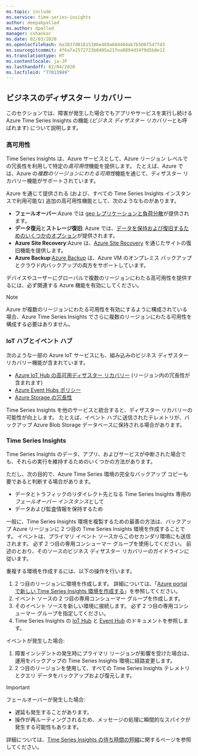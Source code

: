 ```yaml
---
ms.topic: include
ms.service: time-series-insights
author: deepakpalled
ms.author: dpalled
manager: cshankar
ms.date: 02/03/2020
ms.openlocfilehash: 6a3837d01815306e469a684404ab76506f547f43
ms.sourcegitcommit: 4f6a7a2572723b0405a21fea0894d34f9d5b8e12
ms.translationtype: HT
ms.contentlocale: ja-JP
ms.lasthandoff: 02/04/2020
ms.locfileid: "77013949"
---
```

## <a name="business-disaster-recovery"></a>ビジネスのディザスター リカバリー

このセクションでは、障害が発生した場合でもアプリやサービスを実行し続ける Azure Time Series Insights の機能 (*ビジネス ディザスター リカバリー*とも呼ばれます) について説明します。

### <a name="high-availability"></a>高可用性

Time Series Insights は、Azure サービスとして、Azure リージョン レベルでの冗長性を利用して特定の*高可用性*機能を提供します。 たとえば、Azure では、Azure の*複数のリージョンにわたる可用性*機能を通じて、ディザスター リカバリー機能がサポートされています。

Azure を通じて提供される (および、すべての Time Series Insights インスタンスで利用可能な) 追加の高可用性機能として、次のようなものがあります。

- **フェールオーバー**:Azure では [geo レプリケーションと負荷分散](https://docs.microsoft.com/azure/architecture/resiliency/recovery-loss-azure-region)が提供されます。
- **データ復元**と**ストレージ復旧**: Azure では、[データを保持および復旧するためのいくつかのオプション](https://docs.microsoft.com/azure/architecture/resiliency/recovery-data-corruption)が提供されます。
- **Azure Site Recovery**:Azure は、[Azure Site Recovery](https://docs.microsoft.com/azure/site-recovery/) を通じたサイトの復旧機能を提供します。
- **Azure Backup**:[Azure Backup](https://docs.microsoft.com/azure/backup/backup-architecture) は、Azure VM のオンプレミス バックアップとクラウド内バックアップの両方をサポートしています。

デバイスやユーザーにグローバルで複数のリージョンにわたる高可用性を提供するには、必ず関連する Azure 機能を有効にしてください。

> [!NOTE]
> Azure が複数のリージョンにわたる可用性を有効にするように構成されている場合、Azure Time Series Insights でさらに複数のリージョンにわたる可用性を構成する必要はありません。

### <a name="iot-and-event-hubs"></a>IoT ハブとイベント ハブ

次のような一部の Azure IoT サービスにも、組み込みのビジネス ディザスター リカバリー機能が含まれています。

- [Azure IoT Hub の高可用ディザスター リカバリー](https://docs.microsoft.com/azure/iot-hub/iot-hub-ha-dr) (リージョン内の冗長性が含まれます)
- [Azure Event Hubs ポリシー](https://docs.microsoft.com/azure/event-hubs/event-hubs-geo-dr)
- [Azure Storage の冗長性](https://docs.microsoft.com/azure/storage/common/storage-redundancy)

Time Series Insights を他のサービスと統合すると、ディザスター リカバリーの可能性が向上します。 たとえば、イベント ハブに送信されたテレメトリが、バックアップ Azure Blob Storage データベースに保持される場合があります。

### <a name="time-series-insights"></a>Time Series Insights

Time Series Insights のデータ、アプリ、およびサービスが中断された場合でも、それらの実行を維持するためのいくつかの方法があります。 

ただし、次の目的で、Azure Time Series 環境の完全なバックアップ コピーも要であると判断する場合があります。

- データとトラフィックのリダイレクト先となる Time Series Insights 専用の*フェールオーバー インスタンス*として
- データおよび監査情報を保持するため

一般に、Time Series Insights 環境を複製するための最善の方法は、バックアップ Azure リージョンに 2 つ目の Time Series Insights 環境を作成することです。 イベントは、プライマリ イベント ソースからこのセカンダリ環境にも送信されます。 必ず 2 つ目の専用コンシューマー グループを使用してください。 前述のとおり、そのソースのビジネス ディザスター リカバリーのガイドラインに従います。

重複する環境を作成するには、以下の操作を行います。

1. 2 つ目のリージョンに環境を作成します。 詳細については、「[Azure portal で新しい Time Series Insights 環境を作成する](https://docs.microsoft.com/azure/time-series-insights/time-series-insights-get-started)」を参照してください。
1. イベント ソースの 2 つ目の専用コンシューマー グループを作成します。
1. そのイベント ソースを新しい環境に接続します。 必ず 2 つ目の専用コンシューマー グループを指定してください。
1. Time Series Insights の [IoT Hub](https://docs.microsoft.com/azure/time-series-insights/time-series-insights-how-to-add-an-event-source-iothub) と [Event Hub](https://docs.microsoft.com/azure/time-series-insights/time-series-insights-data-access) のドキュメントを参照します。

イベントが発生した場合:

1. 障害インシデントの発生時にプライマリ リージョンが影響を受けた場合は、運用をバックアップの Time Series Insights 環境に経路変更します。
1. 2 つ目のリージョンを使用して、すべての Time Series Insights テレメトリとクエリ データをバックアップおよび復元します。

> [!IMPORTANT]
> フェールオーバーが発生した場合:
> 
> * 遅延も発生することがあります。
> * 操作が再ルーティングされるため、メッセージの処理に瞬間的なスパイクが発生する可能性もあります。
> 
> 詳細については、[Time Series Insights の待ち時間の短縮](https://docs.microsoft.com/azure/time-series-insights/time-series-insights-environment-mitigate-latency)に関するページを参照してください。

